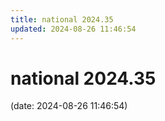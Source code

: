 ```yaml
---
title: national 2024.35
updated: 2024-08-26 11:46:54
---
```


# national 2024.35

(date: 2024-08-26 11:46:54)

